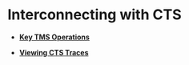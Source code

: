 # Interconnecting with CTS<a name="EN-US_TOPIC_0141727049"></a>

-   **[Key TMS Operations](key-tms-operations.md)**  

-   **[Viewing CTS Traces](viewing-cts-traces.md)**  



